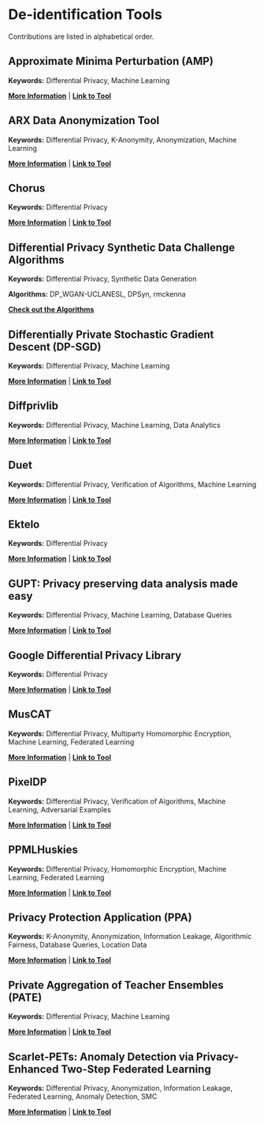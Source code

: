 # De-identification Tools

Contributions are listed in alphabetical order.

## Approximate Minima Perturbation (AMP)

**Keywords:** Differential Privacy, Machine Learning

**[More Information](https://github.com/usnistgov/PrivacyEngCollabSpace/tree/master/tools/de-identification/AMP)** | **[Link to Tool](https://github.com/sunblaze-ucb/dpml-benchmark)**

## ARX Data Anonymization Tool

**Keywords:** Differential Privacy, K-Anonymity, Anonymization, Machine Learning

**[More Information](https://github.com/usnistgov/PrivacyEngCollabSpace/tree/master/tools/de-identification/ARX)** | **[Link to Tool](https://arx.deidentifier.org/)**

## Chorus

**Keywords:** Differential Privacy

**[More Information](https://github.com/usnistgov/PrivacyEngCollabSpace/tree/master/tools/de-identification/Chorus)** | **[Link to Tool](https://github.com/uvm-plaid/chorus)**

## Differential Privacy Synthetic Data Challenge Algorithms

**Keywords:** Differential Privacy, Synthetic Data Generation

**Algorithms:** DP_WGAN-UCLANESL, DPSyn, rmckenna

**[Check out the Algorithms](https://github.com/usnistgov/PrivacyEngCollabSpace/tree/master/tools/de-identification/Differential-Privacy-Synthetic-Data-Challenge-Algorithms)**

## Differentially Private Stochastic Gradient Descent (DP-SGD) 

**Keywords:** Differential Privacy, Machine Learning

**[More Information](https://github.com/usnistgov/PrivacyEngCollabSpace/tree/master/tools/de-identification/Differentially-Private-Stochastic-Gradient-Descent-DP-SGD)** | **[Link to Tool](https://github.com/tensorflow/privacy)**

## Diffprivlib

**Keywords:** Differential Privacy, Machine Learning, Data Analytics

**[More Information](https://github.com/usnistgov/PrivacyEngCollabSpace/tree/master/tools/de-identification/Diffprivlib)** | **[Link to Tool](https://github.com/IBM/differential-privacy-library)**

## Duet

**Keywords:** Differential Privacy, Verification of Algorithms, Machine Learning

**[More Information](https://github.com/usnistgov/PrivacyEngCollabSpace/tree/master/tools/de-identification/Duet)** | **[Link to Tool](https://github.com/uvm-plaid/duet)**

## Ektelo
**Keywords:** Differential Privacy

**[More Information](https://github.com/usnistgov/PrivacyEngCollabSpace/tree/master/tools/de-identification/Ektelo)** | **[Link to Tool](https://ektelo.github.io/)**

## GUPT: Privacy preserving data analysis made easy

**Keywords:** Differential Privacy, Machine Learning, Database Queries

**[More Information](https://github.com/usnistgov/PrivacyEngCollabSpace/tree/master/tools/de-identification/GUPT)** | **[Link to Tool](https://github.com/prashmohan/GUPT)**

## Google Differential Privacy Library

**Keywords:** Differential Privacy

**[More Information](https://github.com/usnistgov/PrivacyEngCollabSpace/tree/master/tools/de-identification/Google-DP-Lib)** | **[Link to Tool](https://github.com/google/differential-privacy)**

## MusCAT

**Keywords:** Differential Privacy, Multiparty Homomorphic Encryption, Machine Learning, Federated Learning

**[More Information](https://github.com/usnistgov/PrivacyEngCollabSpace/tree/master/tools/de-identification/MusCAT)** | **[Link to Tool](https://github.com/hhcho/muscat)**

## PixelDP

**Keywords:** Differential Privacy, Verification of Algorithms, Machine Learning, Adversarial Examples

**[More Information](https://github.com/usnistgov/PrivacyEngCollabSpace/tree/master/tools/de-identification/PixelDP)** | **[Link to Tool](https://github.com/columbia/pixeldp)**

## PPMLHuskies

**Keywords:** Differential Privacy, Homomorphic Encryption, Machine Learning, Federated Learning

**[More Information](https://github.com/usnistgov/PrivacyEngCollabSpace/tree/master/tools/de-identification/PPMLHuskies)** | **[Link to Tool](https://github.com/steveng9/PETsChallenge)**

## Privacy Protection Application (PPA) 

**Keywords:** K-Anonymity, Anonymization, Information Leakage, Algorithmic Fairness, Database Queries, Location Data

**[More Information](https://github.com/usnistgov/PrivacyEngCollabSpace/tree/master/tools/de-identification/Privacy-Protection-Application-PPA)** | **[Link to Tool](https://github.com/usdot-its-jpo-data-portal/privacy-protection-application)**

## Private Aggregation of Teacher Ensembles (PATE) 

**Keywords:** Differential Privacy, Machine Learning

**[More Information](https://github.com/usnistgov/PrivacyEngCollabSpace/tree/master/tools/de-identification/Private-Aggregation-of-Teacher-Ensembles-PATE)** | **[Link to Tool](https://github.com/tensorflow/privacy/tree/master/research)**

## Scarlet-PETs: Anomaly Detection via Privacy-Enhanced Two-Step Federated Learning

**Keywords:** Differential Privacy, Anonymization, Information Leakage, Federated Learning, Anomaly Detection, SMC

**[More Information](https://github.com/usnistgov/PrivacyEngCollabSpace/tree/master/tools/de-identification/Scarlet-PETs)** | **[Link to Tool](https://github.com/idsla/Scarlet-PETs)**



